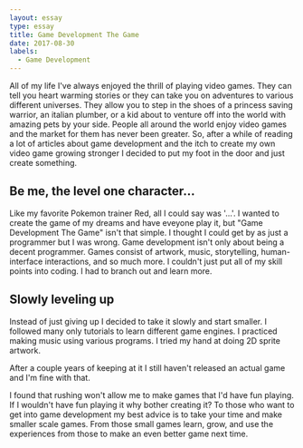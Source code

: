 ```yaml
---
layout: essay
type: essay
title: Game Development The Game
date: 2017-08-30
labels:
  - Game Development
---
```


  All of my life I've always enjoyed the thrill of playing video games. They can tell you heart warming stories or they can take you on adventures to various different universes. They allow you to step in the shoes of a princess saving warrior, an italian plumber, or a kid about to venture off into the world with amazing pets by your side. People all around the world enjoy video games and the market for them has never been greater. So, after a while of reading a lot of articles about game development and the itch to create my own video game growing stronger I decided to put my foot in the door and just create something.

## Be me, the level one character...
  Like my favorite Pokemon trainer Red, all I could say was '...'. I wanted to create the game of my dreams and have eveyone play it, but "Game Development The Game" isn't that simple. I thought I could get by as just a programmer but I was wrong. Game development isn't only about being a decent programmer. Games consist of artwork, music, storytelling, human-interface interactions, and so much more. I couldn't just put all of my skill points into coding. I had to branch out and learn more.

## Slowly leveling up
  Instead of just giving up I decided to take it slowly and start smaller. I followed many only tutorials to learn different game engines. I practiced making music using various programs. I tried my hand at doing 2D sprite artwork. 
  
 After a couple years of keeping at it I still haven't released an actual game and I'm fine with that. 

I found that rushing won't allow me to make games that I'd have fun playing. If I wouldn't have fun playing it why bother creating it?
To those who want to get into game development my best advice is to take your time and make smaller scale games. From those small games learn, grow, and use the experiences from those to make an even better game next time. 
